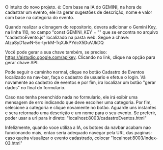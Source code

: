 O intuito do novo projeto. é: Com base na IA do GEMINI, na hora de cadastrar um evento, ele ira gerar sugestões de descrição, nome e valor com base na categoria do evento. 

Quando realizar a clonagem do repositorio, devera adicionar o Gemini Key, na linha 110, no campo "const GEMINI_KEY = "" que se encontra no arquivo "cadastroEvento.js" localizado na pasta web. 
Segue a chave: AIzaSyD1awN-5c-tyrkM-TqXJkPYdcX5DuVJkDQ

Você pode gerar a sua chave também, se preciso: https://aistudio.google.com/apikey. Clicando no link, clique na opção para gerar chave API.

Pode seguir o caminho normal, clique no botão Cadastro de Eventos localizado na nav-bar, faça o cadastro de usuario e efetue o login. Vá novamente ao cadastro de eventos e por fim, ira localizar um botão "gerar dados" no final do formulario. 

Caso nao tenha preenchido nada no formulario, ele irá exibir uma mensagem de erro indicando que deve escolher uma categoria. Por fim, selecione a categoria e clique novamente no botão. Aguarde uns instantes e sera retornado uma descrição e um nome para o seu evento. Se preferir, poder usar a url para ir direto: "localhost:8003/cadastroEventos.html"

Infelizmente, quando voce utiliza a IA, os botoes da navbar acabam nao funcionando mais, entao seria adequado navegar pela URL das paginas: caso queira visualizar o evento cadastrado, colocar "localhost:8003/index-03.html"
